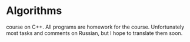 # Algorithms
course on C++. All programs are homework for the course. 
Unfortunately most tasks and comments on Russian, but I hope to translate them soon.
